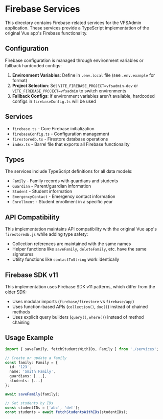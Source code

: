 # Firebase Services

This directory contains Firebase-related services for the VFSAdmin application. These services provide a TypeScript implementation of the original Vue app's Firebase functionality.

## Configuration

Firebase configuration is managed through environment variables or fallback hardcoded configs:

1. **Environment Variables**: Define in `.env.local` file (see `.env.example` for format)
2. **Project Selection**: Set `VITE_FIREBASE_PROJECT=vfsadmin-dev` or `VITE_FIREBASE_PROJECT=vfsadmin` to switch environments
3. **Fallback Configs**: If environment variables aren't available, hardcoded configs in `firebaseConfig.ts` will be used

## Services

- `firebase.ts` - Core Firebase initialization 
- `firebaseConfig.ts` - Configuration management
- `firestoredb.ts` - Firestore database operations
- `index.ts` - Barrel file that exports all Firebase functionality

## Types

The services include TypeScript definitions for all data models:

- `Family` - Family records with guardians and students
- `Guardian` - Parent/guardian information
- `Student` - Student information
- `EmergencyContact` - Emergency contact information
- `Enrollment` - Student enrollment in a specific year

## API Compatibility

This implementation maintains API compatibility with the original Vue app's `firestoredb.js` while adding type safety:

- Collection references are maintained with the same names
- Helper functions like `saveFamily`, `deleteFamily`, etc. have the same signatures
- Utility functions like `contactToString` work identically

## Firebase SDK v11

This implementation uses Firebase SDK v11 patterns, which differ from the older SDK:

- Uses modular imports (`firebase/firestore` vs `firebase/app`)
- Uses function-based APIs (`collection()`, `doc()`) instead of chained methods
- Uses explicit query builders (`query()`, `where()`) instead of method chaining

## Usage Example

```typescript
import { saveFamily, fetchStudentsWithIDs, Family } from './services';

// Create or update a family
const family: Family = { 
  id: '123',
  name: 'Smith Family',
  guardians: [...],
  students: [...]
};

await saveFamily(family);

// Get students by IDs
const studentIDs = ['abc', 'def'];
const students = await fetchStudentsWithIDs(studentIDs);
```